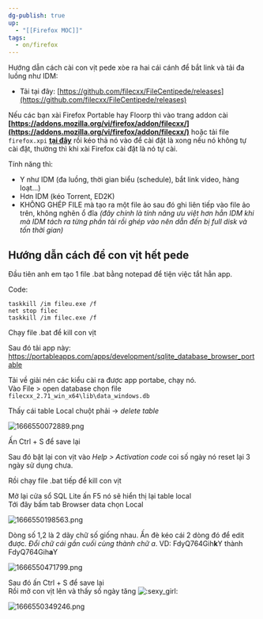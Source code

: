 ```yaml
---
dg-publish: true
up:
  - "[[Firefox MOC]]"
tags:
  - on/firefox
---
```

Hướng dẫn cách cài con vịt pede xòe ra hai cái cánh để bắt link và tải đa luồng như IDM:  
- Tải tại đây: [https://github.com/filecxx/FileCentipede/releases](https://github.com/filecxx/FileCentipede/releases)

Nếu các bạn xài Firefox Portable hay Floorp thì vào trang addon cài **[https://addons.mozilla.org/vi/firefox/addon/filecxx/](https://addons.mozilla.org/vi/firefox/addon/filecxx/)** hoặc tải file `firefox.xpi` [**tại đây**](https://github.com/filecxx/FileCentipede/releases) rồi kéo thả nó vào để cài đặt là xong nếu nó không tự cài đặt, thường thì khi xài Firefox cài đặt là nó tự cài.  
  
Tính năng thì:  
- Y như IDM (đa luồng, thời gian biểu (schedule), bắt link video, hàng loạt...)
- Hơn IDM (kéo Torrent, ED2K)
- KHÔNG GHÉP FILE mà tạo ra một file ảo sau đó ghi liên tiếp vào file ảo trên, không nghẽn ổ đĩa  *(đây chính là tính năng ưu việt hơn hẳn IDM khi mà IDM tách ra từng phần tải rồi ghép vào nên dẫn đến bị full disk và tốn thời gian)*

## Hướng dẫn cách để con vịt hết pede
Đầu tiên anh em tạo 1 file .bat bằng notepad để tiện việc tắt hẳn app.  

Code:

```
taskkill /im fileu.exe /f
net stop filec
taskkill /im filec.exe /f
```

Chạy file .bat để kill con vịt  

Sau đó tải app này: https://portableapps.com/apps/development/sqlite_database_browser_portable

Tải về giải nén các kiểu cài ra được app portabe, chạy nó.  
Vào File > open database chọn file `filecxx_2.71_win_x64\lib\data_windows.db`  

Thấy cái table Local chuột phải -> *delete table*  

![1666550072889.png](https://voz.vn/attachments/1666550072889-png.1456757/ "1666550072889.png")

  
Ấn Ctrl + S để save lại  

Sau đó bật lại con vịt vào *Help > Activation code* coi số ngày nó reset lại 3 ngày sử dụng chưa.  

Rồi chạy file .bat tiếp để kill con vịt  

Mở lại cửa sổ SQL Lite ấn F5 nó sẽ hiển thị lại table local  
Tới đây bấm tab Browser data chọn Local  

![1666550198563.png](https://voz.vn/attachments/1666550198563-png.1456758/ "1666550198563.png")

Dòng số 1,2 là 2 dãy chữ số giống nhau. Ấn đè kéo cái 2 dòng đó để edit được. *Đổi chữ cái gần cuối cùng thành chữ a*. 
VD: FdyQ764Gih**k**Y thành FdyQ764Gih**a**Y  

![1666550471799.png](https://voz.vn/attachments/1666550471799-png.1456764/ "1666550471799.png")

  
Sau đó ấn Ctrl + S để save lại  
Rồi mở con vịt lên và thấy số ngày tăng ![:sexy_girl:](https://statics.voz.tech/styles/next/xenforo/smilies/popopo/sexy_girl.png?v=01 "sexy_girl    :sexy_girl:")  

![1666550349246.png](https://voz.vn/attachments/1666550349246-png.1456763/ "1666550349246.png")